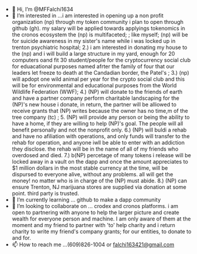 - 👋 Hi, I’m @MFFalchi1634
- 👀 I’m interested in ...i am interested in opening up a non profit organization (np) through my token community i plan to open through github (gh). my salary will be applied towards applyings tokenomics in the cronos ecosystem the (np) is multifaceted; ; like myself; (np) will be for suicide awareness in my sister's name while i was locked up in trenton psychiatric hospital; 2.) i am interested in donating my house to the (np) and i will build a large structure in my yard, enough for 20 computers oand fit 30 student/people for the cryptocurrency social club for eduacational purposes named afrter the family of four that our leaders let freeze to death at the Candadian border, the Patel's ; 3.) (np) will apdopt one wild animal per year for the crypto social club and this will be for environmental and educational purposes from the World Wildlife Federation (WWF); 4.) (NP) will donate to the friends of earth and have a partner company perform charitable landscaping for the (NP)'s new house i donate, in return, the partner will be alliowed to receive grants that (NP) writes because the owner has no time,m of the tree company (tc) ; 5. (NP) will provide any person or being the ability to have a home, if they are willing to help (NP)'s goal. The people will all benefit personally and not the nonprofit only. 6.) (NP) will buldi a rehab and have no afiliation with operations, and only funds will transfer to the rehab for operation, and anyone iwll be able to enter with an addiction  they disclose. the rehab will be in the name of all of my friends who overdosed and died. 7.) b(NP) percetage of many tokens i release will be locked away in a vault on the dapp and once the amount appreciates to $1 million dollars in the most stable currency at the time, will be dispursed to everyone alive, without any problems. all will get the money! no matter who is in charge of the (NP) must abide. 8.) (NP) can ensure Trenton, NJ marijuana stores are supplied via donation at some point. third party is trusted.
- 🌱 I’m currently learning ... github to make a dapp community
- 💞️ I’m looking to collaborate on ... crodex and cronos platforms. i am open to partnering with anyone to help the larger picture and create wealth for everyone person and machine. I am only aware of them at the moment and my friend to partner with 'to' help charity and i return charity to write my friend's company grants; for our entities, to donate to and for. 
- 📫 How to reach me ...(609)826-1004 or falchi163421@gmail.com

<!---
MFFalchi1634/MFFalchi1634 is a ✨ special ✨ repository because its `README.md` (this file) appears on your GitHub profile.
You can click the Preview link to take a look at your changes.
--->
